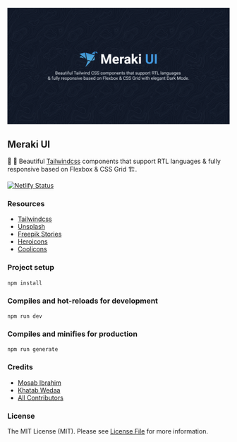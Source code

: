 <p align="center">
    <img src="assets/images/merakiui-thumbnail.png" alt="Meraki UI logo">

## Meraki UI

🎉 🚀 Beautiful [Tailwindcss](https://tailwindcss.com) components that support RTL languages & fully responsive based on Flexbox & CSS Grid 🏗.
    
[![Netlify Status](https://api.netlify.com/api/v1/badges/1c497032-261d-4617-b1b9-5dee79fd8c33/deploy-status)](https://app.netlify.com/sites/merakiui/deploys)

### Resources

-   [Tailwindcss](https://tailwindcss.com)
-   [Unsplash](https://unsplash.com)
-   [Freepik Stories](https://stories.freepik.com)
-   [Heroicons](https://heroicons.dev)
-   [Coolicons](https://coolicons.cool)

### Project setup

```
npm install
```

### Compiles and hot-reloads for development

```
npm run dev
```

### Compiles and minifies for production

```
npm run generate
```

### Credits

-   [Mosab Ibrahim](https://twitter.com/miaababikir)
-   [Khatab Wedaa](https://twitter.com/khatabwedaa)
-   [All Contributors](../../contributors)

### License

The MIT License (MIT). Please see [License File](LICENSE) for more information.
